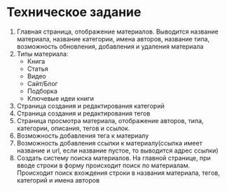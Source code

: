 # Техническое задание
1) Главная страница, отображение материалов. Выводится название материала,
название категории, имена авторов, название типа, возможность обновления, добавления и удаления материала
2) Типы материала:
   - Книга
   - Статья
   - Видео
   - Сайт/Блог
   - Подборка
   - Ключевые идеи книги
3) Страница создания и редактирования категорий
4) Страница создания и редактирования тегов
5) Страница просмотра материала, отображение авторов, типа,
категории, описания, тегов и ссылок.
6) Возможность добавления тега к материалу
7) Возможность добавления ссылки к материалу(ссылка имеет название и url, если название пустое, то выводится адрес ссылки)
8) Создать систему поиска материалов. На главной странице, при вводе строки 
в форму происходит поиск по материалам. Происходит поиск вхождения строки
в названия материала, тегов, категорий и имена авторов


